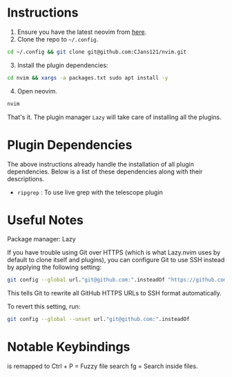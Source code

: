 # Instructions
1. Ensure you have the latest neovim from [here](https://github.com/neovim/neovim/blob/master/INSTALL.md).
2. Clone the repo to `~/.config`.
```bash
cd ~/.config && git clone git@github.com:CJans121/nvim.git
```
3. Install the plugin dependencies:
```bash
cd nvim && xargs -a packages.txt sudo apt install -y
```
4. Open neovim.
```bash
nvim
```
That's it. The plugin manager `Lazy` will take care of installing all the plugins.

# Plugin Dependencies
The above instructions already handle the installation of all plugin dependencies. Below is a list of these dependencies along with their descriptions.
- `ripgrep` : To use live grep with the telescope plugin
  
# Useful Notes

Package manager: Lazy

If you have trouble using Git over HTTPS (which is what Lazy.nvim uses by default to clone itself and plugins), you can configure Git to use SSH instead by applying the following setting:

```bash
git config --global url."git@github.com:".insteadOf "https://github.com/"
```
This tells Git to rewrite all GitHub HTTPS URLs to SSH format automatically.

To revert this setting, run:
```bash
git config --global --unset url."git@github.com:".insteadOf
```



# Notable Keybindings
<leader> is remapped to <space>
Ctrl + P = Fuzzy file search
<leader>fg = Search inside files.
